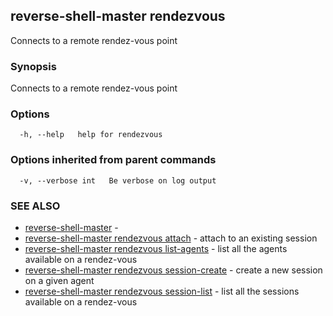## reverse-shell-master rendezvous

Connects to a remote rendez-vous point

### Synopsis

Connects to a remote rendez-vous point

### Options

```
  -h, --help   help for rendezvous
```

### Options inherited from parent commands

```
  -v, --verbose int   Be verbose on log output
```

### SEE ALSO

* [reverse-shell-master](reverse-shell-master.md)	 - 
* [reverse-shell-master rendezvous attach](reverse-shell-master_rendezvous_attach.md)	 - attach to an existing session
* [reverse-shell-master rendezvous list-agents](reverse-shell-master_rendezvous_list-agents.md)	 - list all the agents available on a rendez-vous
* [reverse-shell-master rendezvous session-create](reverse-shell-master_rendezvous_session-create.md)	 - create a new session on a given agent
* [reverse-shell-master rendezvous session-list](reverse-shell-master_rendezvous_session-list.md)	 - list all the sessions available on a rendez-vous

